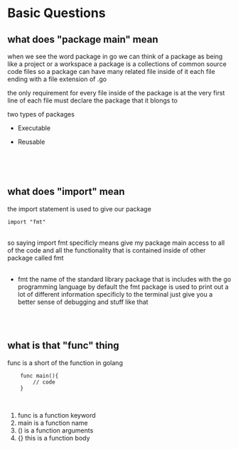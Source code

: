 # Basic Questions

## what does "package main" mean

when we see the word package in go
we can think of a package as being like a project
or a workspace
a package is a collections of common source code files
so a package can have many related file inside of it each
file ending with a file extension of .go

the only requirement for every file inside of the package
is at the very first line of each file must declare the package that it blongs to

two types of packages

- Executable
- Reusable

  <br>
</br>

## what does "import" mean

the import statement is used to give our package
<br>

```
import "fmt"
```

<br>
so saying import fmt specificly means give my package main access to all of the code and all the functionality that is contained inside of other package called fmt

<br>
</br>

- fmt the name of the standard library package that is includes with the go programming language by default the fmt package is used to print out a lot of different information specificly to the terminal
  just give you a better sense of debugging and stuff like that

<br>
</br>

## what is that "func" thing

func is a short of the function in golang

```
    func main(){
        // code
    }
```

<br>

1. func is a function keyword
2. main is a function name
3. () is a function arguments
4. {} this is a function body
